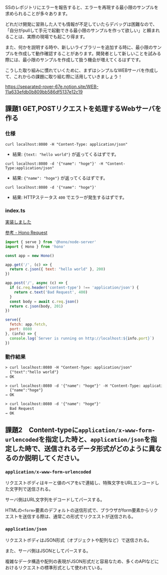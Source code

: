 SSのレポジトリにエラーを報告すると、エラーを再現する最小限のサンプルを求められることが多々あります。

どれだけ開発に習熟した人でも情報が不足していたらデバッグは困難なので、「自分がpullして手元で起動できる最小限のサンプルを作って欲しい」と頼まれることは、実際の現場でも起こり得ます。

また、何かを説明する時や、新しいライブラリーを追加する時に、最小限のサンプルを作成して動作確認することがあります。開発者として新しいことを試みる際には、最小限のサンプルを作成して扱う機会が増えてくるはずです。

こうした取り組みに慣れていくために、まずはシンプルなWEBサーバを作成して、これからの課題に取り組む際に活用していきましょう！

https://separated-rover-67e.notion.site/WEB-11a633efdb0b809bb586df5137e12c19

## 課題1 GET,POSTリクエストを処理するWebサーバを作る

### 仕様

`curl localhost:8080 -H "Content-Type: application/json"`

- 結果: `{text: "hello world"}` が返ってくるはずです。


`curl localhost:8080 -d '{"name": "hoge"}' -H "Content-Type:application/json"`

- 結果: `{"name": "hoge"}` が返ってくるはずです。

`curl localhost:8080 -d '{"name": "hoge"}'`
- 結果: HTTPステータス `400` でエラーが発生するはずです。


### index.ts

[実装しました](https://github.com/praha-kmishima/praha-hono/blob/49e1d000a789d6a9267947030c451e65608af130/src/index.ts)

[参考 - Hono Request](https://hono.dev/docs/api/request#json)

```js
import { serve } from '@hono/node-server'
import { Hono } from 'hono'

const app = new Hono()

app.get('/', (c) => {
  return c.json({ text: "hello world" }, 200)
})

app.post('/', async (c) => {
  if (c.req.header('content-type') !== 'application/json') {
    return c.text('Bad Request', 400)
  }
  const body = await c.req.json()
  return c.json(body, 201)
})

serve({
  fetch: app.fetch,
  port: 8080
}, (info) => {
  console.log(`Server is running on http://localhost:${info.port}`)
})
```

### 動作結果

```txt
> curl localhost:8080 -H "Content-Type: application/json"
  {"text":"hello world"}
→ OK

> curl localhost:8080 -d '{"name": "hoge"}' -H "Content-Type: application/json"                                      
  {"name":"hoge"}
→ OK

> curl localhost:8080 -d '{"name": "hoge"}'
  Bad Request
→ OK
```

## 課題2　Content-typeに`application/x-www-form-urlencoded`を指定した時と、`application/json`を指定した時で、送信されるデータ形式がどのように異なるのか説明してください。

### `application/x-www-form-urlencoded`
 
リクエストボディはキーと値のペアを`&`で連結し、特殊文字をURLエンコードした文字列で送信される。

サーバ側はURL文字列をデコードしてパースする。

HTMLの`<form>`要素のデフォルトの送信形式で、ブラウザがform要素からリクエストを送信する際は、通常この形式でリクエストが送信される。

### `application/json`

リクエストボディはJSON形式（オブジェクトや配列など）で送信される。

また、サーバ側はJSONとしてパースする。

複雑なデータ構造や配列の表現がJSON形式だと容易なため、多くのAPIなどにおけるリクエストの標準形式として使われている。
